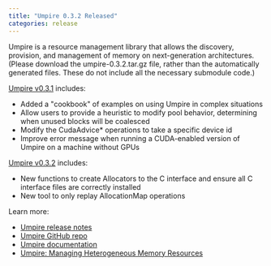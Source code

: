 ```yaml
---
title: "Umpire 0.3.2 Released"
categories: release
---
```


Umpire is a resource management library that allows the discovery, provision, and management of memory on next-generation architectures. (Please download the umpire-0.3.2.tar.gz file, rather than the automatically generated files. These do not include all the necessary submodule code.)

[Umpire v0.3.1](https://github.com/LLNL/Umpire/releases/tag/v0.3.1) includes:

- Added a "cookbook" of examples on using Umpire in complex situations
- Allow users to provide a heuristic to modify pool behavior, determining when unused blocks will be coalesced
- Modify the CudaAdvice* operations to take a specific device id
- Improve error message when running a CUDA-enabled version of Umpire on a machine without GPUs

[Umpire v0.3.2](https://github.com/LLNL/Umpire/releases/tag/v0.3.2) includes:

- New functions to create Allocators to the C interface and ensure all C interface files are correctly installed
- New tool to only replay AllocationMap operations

Learn more:

- [Umpire release notes](https://github.com/LLNL/Umpire/releases)
- [Umpire GitHub repo](https://github.com/LLNL/Umpire)
- [Umpire documentation](https://umpire.readthedocs.io/en/develop/)
- [Umpire: Managing Heterogeneous Memory Resources](https://computing.llnl.gov/projects/umpire)
